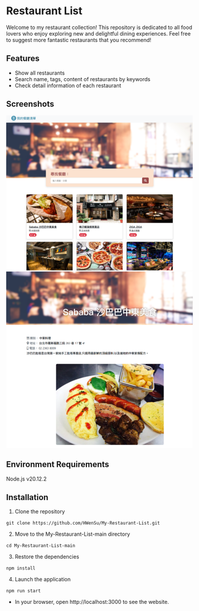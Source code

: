 # Restaurant List
Welcome to my restaurant collection! 
This repository is dedicated to all food lovers who enjoy exploring new and delightful dining experiences. 
Feel free to suggest more fantastic restaurants that you recommend!

## Features
+ Show all restaurants
+ Search name, tags, content of restaurants by keywords
+ Check detail information of each restaurant

## Screenshots
![image](https://github.com/HWenSu/My-Restaurant-List/blob/312af3ecd37cc549cb11bac62406677d015efdf0/sreenshots/Home%20page.PNG)
![image](https://github.com/HWenSu/My-Restaurant-List/blob/312af3ecd37cc549cb11bac62406677d015efdf0/sreenshots/Detail%20Page.PNG)

## Environment Requirements
Node.js v20.12.2

## Installation
1. Clone the repository
   
```
git clone https://github.com/HWenSu/My-Restaurant-List.git
```
2. Move to the My-Restaurant-List-main directory
   
```
cd My-Restaurant-List-main
```
3. Restore the dependencies
   
```
npm install
```
4. Launch the application
   
```
npm run start
```
* In your browser, open http://localhost:3000 to see the website.

